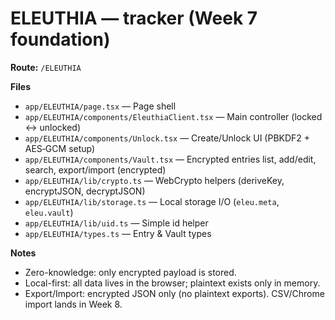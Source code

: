 # ELEUTHIA — tracker (Week 7 foundation)

**Route:** `/ELEUTHIA`

**Files**
- `app/ELEUTHIA/page.tsx` — Page shell
- `app/ELEUTHIA/components/EleuthiaClient.tsx` — Main controller (locked ↔ unlocked)
- `app/ELEUTHIA/components/Unlock.tsx` — Create/Unlock UI (PBKDF2 + AES‑GCM setup)
- `app/ELEUTHIA/components/Vault.tsx` — Encrypted entries list, add/edit, search, export/import (encrypted)
- `app/ELEUTHIA/lib/crypto.ts` — WebCrypto helpers (deriveKey, encryptJSON, decryptJSON)
- `app/ELEUTHIA/lib/storage.ts` — Local storage I/O (`eleu.meta`, `eleu.vault`)
- `app/ELEUTHIA/lib/uid.ts` — Simple id helper
- `app/ELEUTHIA/types.ts` — Entry & Vault types

**Notes**
- Zero-knowledge: only encrypted payload is stored.
- Local-first: all data lives in the browser; plaintext exists only in memory.
- Export/Import: encrypted JSON only (no plaintext exports). CSV/Chrome import lands in Week 8.
